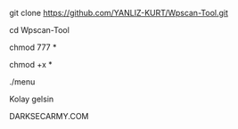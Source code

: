 git clone https://github.com/YANLIZ-KURT/Wpscan-Tool.git

cd Wpscan-Tool

chmod 777 *

chmod +x *

./menu

Kolay gelsin

DARKSECARMY.COM
